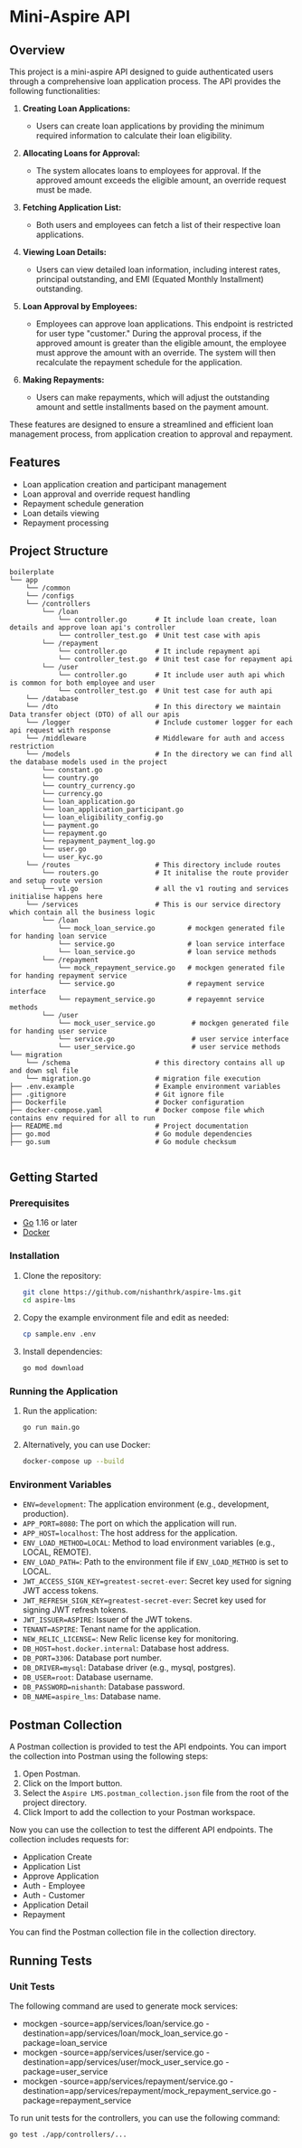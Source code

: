 
# Mini-Aspire API

## Overview
This project is a mini-aspire API designed to guide authenticated users through a comprehensive loan application process. The API provides the following functionalities:

1. **Creating Loan Applications:**
   - Users can create loan applications by providing the minimum required information to calculate their loan eligibility.

2. **Allocating Loans for Approval:**
   - The system allocates loans to employees for approval. If the approved amount exceeds the eligible amount, an override request must be made.

3. **Fetching Application List:**
   - Both users and employees can fetch a list of their respective loan applications.

4. **Viewing Loan Details:**
   - Users can view detailed loan information, including interest rates, principal outstanding, and EMI (Equated Monthly Installment) outstanding.

5. **Loan Approval by Employees:**
   - Employees can approve loan applications. This endpoint is restricted for user type "customer." During the approval process, if the approved amount is greater than the eligible amount, the employee must approve the amount with an override. The system will then recalculate the repayment schedule for the application.

6. **Making Repayments:**
   - Users can make repayments, which will adjust the outstanding amount and settle installments based on the payment amount.

These features are designed to ensure a streamlined and efficient loan management process, from application creation to approval and repayment.
## Features
- Loan application creation and participant management
- Loan approval and override request handling
- Repayment schedule generation
- Loan details viewing
- Repayment processing

## Project Structure
```
boilerplate
└── app
    └── /common
    └── /configs
    └── /controllers
        └── /loan
            └── controller.go       # It include loan create, loan details and approve loan api's controller
            └── controller_test.go  # Unit test case with apis
        └── /repayment
            └── controller.go       # It include repayment api
            └── controller_test.go  # Unit test case for repayment api
        └── /user
            └── controller.go       # It include user auth api which is common for both employee and user
            └── controller_test.go  # Unit test case for auth api
    └── /database
    └── /dto                        # In this directory we maintain Data transfer object (DTO) of all our apis
    └── /logger                     # Include customer logger for each api request with response
    └── /middleware                 # Middleware for auth and access restriction
    └── /models                     # In the directory we can find all the database models used in the project
        └── constant.go
        └── country.go
        └── country_currency.go
        └── currency.go
        └── loan_application.go
        └── loan_application_participant.go
        └── loan_eligibility_config.go
        └── payment.go
        └── repayment.go
        └── repayment_payment_log.go
        └── user.go
        └── user_kyc.go
    └── /routes                     # This directory include routes
        └── routers.go              # It initalise the route provider and setup route version
        └── v1.go                   # all the v1 routing and services initialise happens here
    └── /services                   # This is our service directory which contain all the business logic
        └── /loan
            └── mock_loan_service.go        # mockgen generated file for handing loan service
            └── service.go                  # loan service interface
            └── loan_service.go             # loan service methods
        └── /repayment
            └── mock_repayment_service.go   # mockgen generated file for handing repayment service
            └── service.go                  # repayment service interface
            └── repayment_service.go        # repayemnt service methods
        └── /user
            └── mock_user_service.go         # mockgen generated file for handing user service
            └── service.go                   # user service interface
            └── user_service.go              # user service methods
└── migration
    └── /schema                     # this directory contains all up and down sql file
    └── migration.go                # migration file execution
├── .env.example                    # Example environment variables
├── .gitignore                      # Git ignore file
├── Dockerfile                      # Docker configuration
├── docker-compose.yaml             # Docker compose file which contains env required for all to run
├── README.md                       # Project documentation
├── go.mod                          # Go module dependencies
├── go.sum                          # Go module checksum
        
```

## Getting Started

### Prerequisites
- [Go](https://golang.org/doc/install) 1.16 or later
- [Docker](https://docs.docker.com/get-docker/)

### Installation
1. Clone the repository:
    ```sh
    git clone https://github.com/nishanthrk/aspire-lms.git
    cd aspire-lms
    ```

2. Copy the example environment file and edit as needed:
    ```sh
    cp sample.env .env
    ```

3. Install dependencies:
    ```sh
    go mod download
    ```
### Running the Application
1. Run the application:
    ```sh
    go run main.go
    ```

2. Alternatively, you can use Docker:
    ```sh
    docker-compose up --build
    ```

### Environment Variables
- `ENV=development`: The application environment (e.g., development, production).
- `APP_PORT=8080`: The port on which the application will run.
- `APP_HOST=localhost`: The host address for the application.
- `ENV_LOAD_METHOD=LOCAL`: Method to load environment variables (e.g., LOCAL, REMOTE).
- `ENV_LOAD_PATH=`: Path to the environment file if `ENV_LOAD_METHOD` is set to LOCAL.
- `JWT_ACCESS_SIGN_KEY=greatest-secret-ever`: Secret key used for signing JWT access tokens.
- `JWT_REFRESH_SIGN_KEY=greatest-secret-ever`: Secret key used for signing JWT refresh tokens.
- `JWT_ISSUER=ASPIRE`: Issuer of the JWT tokens.
- `TENANT=ASPIRE`: Tenant name for the application.
- `NEW_RELIC_LICENSE=`: New Relic license key for monitoring.
- `DB_HOST=host.docker.internal`: Database host address.
- `DB_PORT=3306`: Database port number.
- `DB_DRIVER=mysql`: Database driver (e.g., mysql, postgres).
- `DB_USER=root`: Database username.
- `DB_PASSWORD=nishanth`: Database password.
- `DB_NAME=aspire_lms`: Database name.

## Postman Collection

A Postman collection is provided to test the API endpoints. You can import the collection into Postman using the following steps:

1. Open Postman.
2. Click on the Import button.
3. Select the `Aspire LMS.postman_collection.json` file from the root of the project directory.
4. Click Import to add the collection to your Postman workspace.

Now you can use the collection to test the different API endpoints. The collection includes requests for:

- Application Create
- Application List
- Approve Application
- Auth - Employee
- Auth - Customer
- Application Detail
- Repayment

You can find the Postman collection file in the collection directory.

## Running Tests

### Unit Tests

The following command are used to generate mock services:
- mockgen -source=app/services/loan/service.go -destination=app/services/loan/mock_loan_service.go -package=loan_service
- mockgen -source=app/services/user/service.go -destination=app/services/user/mock_user_service.go -package=user_service
- mockgen -source=app/services/repayment/service.go -destination=app/services/repayment/mock_repayment_service.go -package=repayment_service

To run unit tests for the controllers, you can use the following command:
```bash
go test ./app/controllers/...